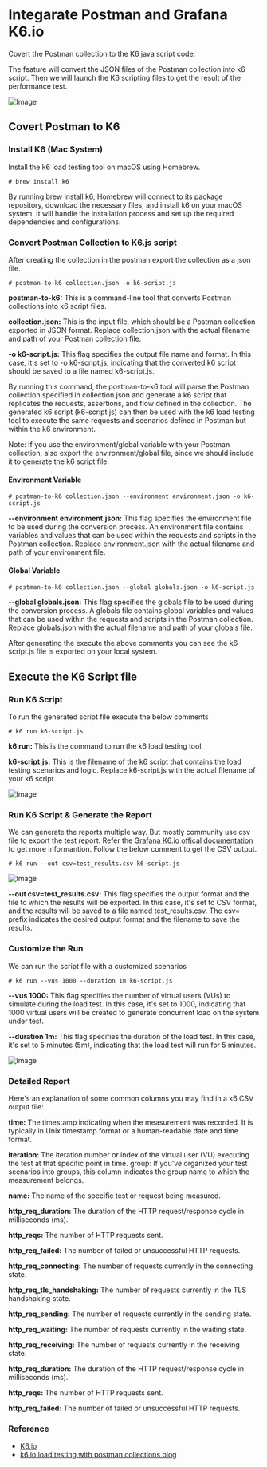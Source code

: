 # Integarate Postman and Grafana K6.io
Covert the Postman collection to the K6 java script code.

The feature will convert the JSON files of the Postman collection into k6 script. Then we will launch the K6 scripting files to get the result of the performance test.

![Image](https://photos.pinksale.finance/file/pinksale-logo-upload/1687279182689-a2008178a83e134dce0e41fb68fbe4f1.png)

## Covert Postman to K6

### Install K6 (Mac System)

Install the k6 load testing tool on macOS using Homebrew.

```shell
# brew install k6
```

By running brew install k6, Homebrew will connect to its package repository, download the necessary files, and install k6 on your macOS system. It will handle the installation process and set up the required dependencies and configurations.

### Convert Postman Collection to K6.js script

After creating the collection in the postman export the collection as a json file.

```shell
# postman-to-k6 collection.json -o k6-script.js
```

**postman-to-k6:** This is a command-line tool that converts Postman collections into k6 script files.

**collection.json:** This is the input file, which should be a Postman collection exported in JSON format. Replace collection.json with the actual filename and path of your Postman collection file.

**-o k6-script.js:**  This flag specifies the output file name and format. In this case, it's set to -o k6-script.js, indicating that the converted k6 script should be saved to a file named k6-script.js.

By running this command, the postman-to-k6 tool will parse the Postman collection specified in collection.json and generate a k6 script that replicates the requests, assertions, and flow defined in the collection. The generated k6 script (k6-script.js) can then be used with the k6 load testing tool to execute the same requests and scenarios defined in Postman but within the k6 environment.

Note: If you use the environment/global variable with your Postman collection, also export the environment/global file, since we should include it to generate the k6 script file.

#### Environment Variable

```shell
# postman-to-k6 collection.json --environment environment.json -o k6-script.js
```

**--environment environment.json:** This flag specifies the environment file to be used during the conversion process. An environment file contains variables and values that can be used within the requests and scripts in the Postman collection. Replace environment.json with the actual filename and path of your environment file.

#### Global Variable

```shell
# postman-to-k6 collection.json --global globals.json -o k6-script.js
```

**--global globals.json:** This flag specifies the globals file to be used during the conversion process. A globals file contains global variables and values that can be used within the requests and scripts in the Postman collection. Replace globals.json with the actual filename and path of your globals file.

After generating the execute the above comments you can see the k6-script.js file is exported on your local system.

## Execute the K6 Script file

### Run K6 Script

To run the generated script file execute the below comments

```shell
# k6 run k6-script.js
```

**k6 run:** This is the command to run the k6 load testing tool.

**k6-script.js:**  This is the filename of the k6 script that contains the load testing scenarios and logic. Replace k6-script.js with the actual filename of your k6 script.

![Image](https://photos.pinksale.finance/file/pinksale-logo-upload/1687330114399-b5eb7b8842c6f7c93632dcf49269d43d.png)

### Run K6 Script & Generate the Report

We can generate the reports multiple way. But mostly community use csv file to export the test report. Refer the [Grafana K6.io offical documentation](https://k6.io/docs/get-started/results-output/) to get more informantion. Follow the below comment to get the CSV output.

```shell
# k6 run --out csv=test_results.csv k6-script.js
```

![Image](https://photos.pinksale.finance/file/pinksale-logo-upload/1687330595273-6afd59d0d4ddfc7eacbf01c0c52531e8.png)

__--out csv=test_results.csv:__ This flag specifies the output format and the file to which the results will be exported. In this case, it's set to CSV format, and the results will be saved to a file named test_results.csv. The csv= prefix indicates the desired output format and the filename to save the results.

### Customize the Run

We can run the script file with a customized scenarios

```shell
# k6 run --vus 1000 --duration 1m k6-script.js
```

**--vus 1000:** This flag specifies the number of virtual users (VUs) to simulate during the load test. In this case, it's set to 1000, indicating that 1000 virtual users will be created to generate concurrent load on the system under test.

**--duration 1m:** This flag specifies the duration of the load test. In this case, it's set to 5 minutes (5m), indicating that the load test will run for 5 minutes.

![Image](https://photos.pinksale.finance/file/pinksale-logo-upload/1687336002929-4f002d1814bb63a1fe8cc1e97cb5f9f8.png)

### Detailed Report

Here's an explanation of some common columns you may find in a k6 CSV output file:

**time:** The timestamp indicating when the measurement was recorded. It is typically in Unix timestamp format or a human-readable date and time format.

**iteration:** The iteration number or index of the virtual user (VU) executing the test at that specific point in time.
group: If you've organized your test scenarios into groups, this column indicates the group name to which the measurement belongs.

**name:** The name of the specific test or request being measured.

__http_req_duration:__ The duration of the HTTP request/response cycle in milliseconds (ms).

__http_reqs:__ The number of HTTP requests sent.

__http_req_failed:__ The number of failed or unsuccessful HTTP requests.

__http_req_connecting:__ The number of requests currently in the connecting state.

__http_req_tls_handshaking:__ The number of requests currently in the TLS handshaking state.

__http_req_sending:__ The number of requests currently in the sending state.

__http_req_waiting:__ The number of requests currently in the waiting state.

__http_req_receiving:__ The number of requests currently in the receiving state.

__http_req_duration:__ The duration of the HTTP request/response cycle in milliseconds (ms).

__http_reqs:__ The number of HTTP requests sent.

__http_req_failed:__ The number of failed or unsuccessful HTTP requests.

### Reference

* [K6.io](https://k6.io/)
* [k6.io load testing with postman collections blog](https://k6.io/blog/load-testing-with-postman-collections/)

```text

```
